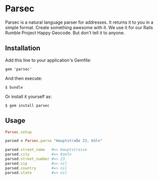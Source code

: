 # Parsec

Parsec is a natural language parser for addresses. It returns it to you in a simple format.
Create something awesome with it.
We use it for our Rails Rumble Project Happy Geocode. But don't tell it to anyone.

## Installation

Add this line to your application's Gemfile:

    gem 'parsec'

And then execute:

    $ bundle

Or install it yourself as:

    $ gem install parsec

## Usage

```ruby
Parsec.setup

parsed = Parsec.parse "Hauptstraße 23, Köln"

parsed.street_name   #=> Hauptstrasse
parsed.city          #=> Koeln
parsed.street_number #=> 23
parsed.zip           #=> nil
parsed.country       #=> nil
parsed.state         #=> nil
```
